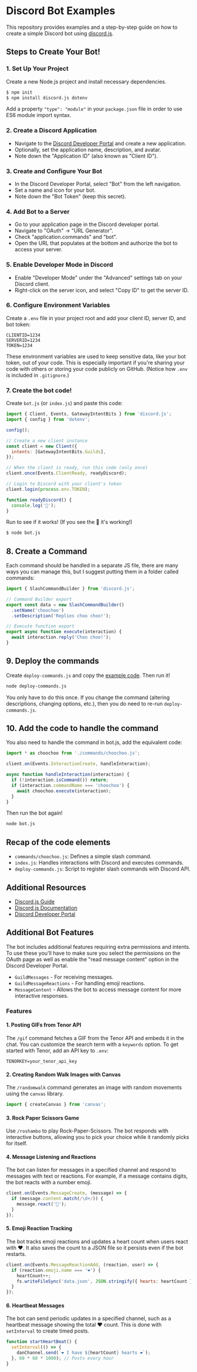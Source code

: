 # Discord Bot Examples

This repository provides examples and a step-by-step guide on how to create a simple Discord bot using [discord.js](https://discord.js.org/#/).

## Steps to Create Your Bot!

### 1. Set Up Your Project

Create a new Node.js project and install necessary dependencies.

```sh
$ npm init
$ npm install discord.js dotenv
```

Add a property `"type": "module"` in your `package.json` file in order to use ES6 module import syntax.

### 2. Create a Discord Application

- Navigate to the [Discord Developer Portal](https://discord.com/developers/applications/) and create a new application.
- Optionally, set the application name, description, and avatar.
- Note down the "Application ID" (also known as "Client ID").

### 3. Create and Configure Your Bot

- In the Discord Developer Portal, select "Bot" from the left navigation.
- Set a name and icon for your bot.
- Note down the "Bot Token" (keep this secret).

### 4. Add Bot to a Server

- Go to your application page in the Discord developer portal.
- Navigate to "OAuth" -> "URL Generator".
- Check "application.commands" and "bot".
- Open the URL that populates at the bottom and authorize the bot to access your server.

### 5. Enable Developer Mode in Discord

- Enable "Developer Mode" under the "Advanced" settings tab on your Discord client.
- Right-click on the server icon, and select "Copy ID" to get the server ID.

### 6. Configure Environment Variables

Create a `.env` file in your project root and add your client ID, server ID, and bot token:

```plaintext
CLIENTID=1234
SERVERID=1234
TOKEN=1234
```

These environment variables are used to keep sensitive data, like your bot token, out of your code. This is especially important if you're sharing your code with others or storing your code publicly on GitHub. (Notice how `.env` is included in `.gitignore`.)

### 7. Create the bot code!

Create `bot.js` (or `index.js`) and paste this code:

```javascript
import { Client, Events, GatewayIntentBits } from 'discord.js';
import { config } from 'dotenv';

config();

// Create a new client instance
const client = new Client({
  intents: [GatewayIntentBits.Guilds],
});

// When the client is ready, run this code (only once)
client.once(Events.ClientReady, readyDiscord);

// Login to Discord with your client's token
client.login(process.env.TOKEN);

function readyDiscord() {
  console.log('💖');
}
```

Run to see if it works! (If you see the 💖 it's working!)

```sh
$ node bot.js
```

## 8. Create a Command

Each command should be handled in a separate JS file, there are many ways you can manage this, but I suggest putting them in a folder called commands:

```javascript
import { SlashCommandBuilder } from 'discord.js';

// Command Builder export
export const data = new SlashCommandBuilder()
  .setName('choochoo')
  .setDescription('Replies choo choo!');

// Execute function export
export async function execute(interaction) {
  await interaction.reply('Choo choo!');
}
```

## 9. Deploy the commands

Create `deploy-commands.js` and copy the [example code](/deploy-commands.js). Then run it!

```sh
node deploy-commands.js
```

You only have to do this once. If you change the command (altering descriptions, changing options, etc.), then you do need to re-run `deploy-commands.js`.

## 10. Add the code to handle the command

You also need to handle the command in bot.js, add the equivalent code:

```javascript
import * as choochoo from './commands/choochoo.js';

client.on(Events.InteractionCreate, handleInteraction);

async function handleInteraction(interaction) {
  if (!interaction.isCommand()) return;
  if (interaction.commandName === 'choochoo') {
    await choochoo.execute(interaction);
  }
}
```

Then run the bot again!

```sh
node bot.js
```

## Recap of the code elements

- `commands/choochoo.js`: Defines a simple slash command.
- `index.js`: Handles interactions with Discord and executes commands.
- `deploy-commands.js`: Script to register slash commands with Discord API.

## Additional Resources

- [Discord.js Guide](https://discordjs.guide/)
- [Discord.js Documentation](https://discord.js.org/#/docs/main/stable/general/welcome)
- [Discord Developer Portal](https://discord.com/developers/applications/)

## Additional Bot Features

The bot includes additional features requiring extra permissions and intents. To use these you'll have to make sure you select the permissions on the OAuth page as well as enable the "read message content" option in the Discord Developer Portal.

- `GuildMessages` - For receiving messages.
- `GuildMessageReactions` - For handling emoji reactions.
- `MessageContent` - Allows the bot to access message content for more interactive responses.

### Features

#### 1. Posting GIFs from Tenor API

The `/gif` command fetches a GIF from the Tenor API and embeds it in the chat. You can customize the search term with a `keywords` option. To get started with Tenor, add an API key to `.env`:

```
TENORKEY=your_tenor_api_key
```

#### 2. Creating Random Walk Images with Canvas

The `/randomwalk` command generates an image with random movements using the `canvas` library.

```javascript
import { createCanvas } from 'canvas';
```

#### 3. Rock Paper Scissors Game

Use `/roshambo` to play Rock-Paper-Scissors. The bot responds with interactive buttons, allowing you to pick your choice while it randomly picks for itself.

#### 4. Message Listening and Reactions

The bot can listen for messages in a specified channel and respond to messages with text or reactions. For example, if a message contains digits, the bot reacts with a number emoji.

```javascript
client.on(Events.MessageCreate, (message) => {
  if (message.content.match(/\d+/)) {
    message.react('🔢');
  }
});
```

#### 5. Emoji Reaction Tracking

The bot tracks emoji reactions and updates a heart count when users react with ❤️. It also saves the count to a JSON file so it persists even if the bot restarts.

```javascript
client.on(Events.MessageReactionAdd, (reaction, user) => {
  if (reaction.emoji.name === '❤️') {
    heartCount++;
    fs.writeFileSync('data.json', JSON.stringify({ hearts: heartCount }));
  }
});
```

#### 6. Heartbeat Messages

The bot can send periodic updates in a specified channel, such as a heartbeat message showing the total ❤️ count. This is done with `setInterval` to create timed posts.

```javascript
function startHeartBeat() {
  setInterval(() => {
    danChannel.send(`❤️ I have ${heartCount} hearts ❤️`);
  }, 60 * 60 * 1000); // Posts every hour
}
```
